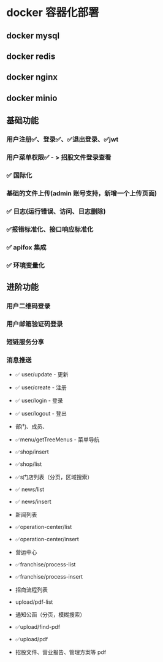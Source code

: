 # docker 容器化部署
## docker mysql
## docker redis
## docker nginx
## docker minio

## 基础功能
### 用户注册✅、登录✅、✅退出登录、✅jwt
### 用户菜单权限✅ - > 招股文件登录查看
### ✅ 国际化
### 基础的文件上传(admin 账号支持，新增一个上传页面)
### ✅ 日志(运行错误、访问、日志删除)
### ✅报错标准化、接口响应标准化
### ✅ apifox 集成
### ✅ 环境变量化

## 进阶功能
### 用户二维码登录
### 用户邮箱验证码登录
### 短链服务分享
### 消息推送

* ✅ user/update - 更新
* ✅ user/create - 注册
* ✅ user/login - 登录
* ✅ user/logout - 登出
* 部门、成员、

* ✅menu/getTreeMenus - 菜单导航

* ✅shop/insert
* ✅shop/list
* ✅s门店列表（分页，区域搜索）

* ✅ news/list
* ✅ news/insert
* 新闻列表

* ✅operation-center/list
* ✅operation-center/insert
* 营运中心

* ✅franchise/process-list
* ✅franchise/process-insert
* 招商流程列表


*  upload/pdf-list
* 通知公函（分页，模糊搜索）

* ✅upload/find-pdf
* ✅upload/pdf
* 招股文件、营业报告、管理方案等 pdf

